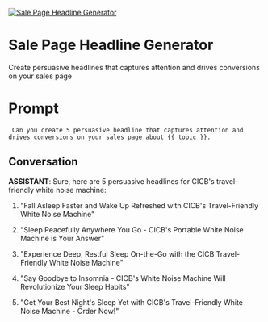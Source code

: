 
[![Sale Page Headline Generator](https://flow-prompt-covers.s3.us-west-1.amazonaws.com/icon/cute/cute_4.png)]()
# Sale Page Headline Generator 
Create persuasive headlines that captures attention and drives conversions on your sales page



# Prompt

```
 Can you create 5 persuasive headline that captures attention and drives conversions on your sales page about {{ topic }}.

```

## Conversation

**ASSISTANT**: Sure, here are 5 persuasive headlines for CICB's travel-friendly white noise machine:



1. "Fall Asleep Faster and Wake Up Refreshed with CICB's Travel-Friendly White Noise Machine"

2. "Sleep Peacefully Anywhere You Go - CICB's Portable White Noise Machine is Your Answer"

3. "Experience Deep, Restful Sleep On-the-Go with the CICB Travel-Friendly White Noise Machine"

4. "Say Goodbye to Insomnia - CICB's White Noise Machine Will Revolutionize Your Sleep Habits"

5. "Get Your Best Night's Sleep Yet with CICB's Travel-Friendly White Noise Machine - Order Now!"


